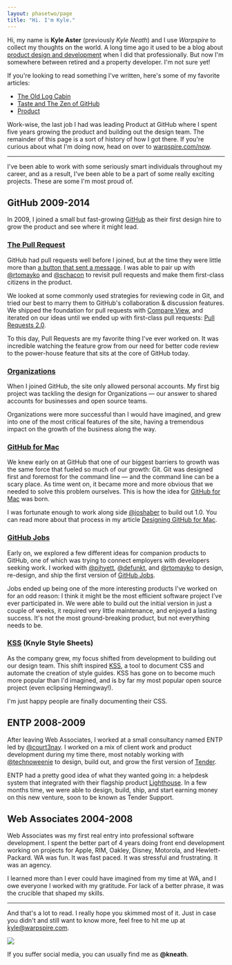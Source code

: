 ```yaml
---
layout: phasetwo/page
title: "Hi. I'm Kyle."
---
```


Hi, my name is **Kyle Aster** (previously _Kyle Neath_) and I use _Warpspire_ to collect my thoughts on the world. A long time ago it used to be a blog about [product design and development](/proxima) when I did that professionally. But now I'm somewhere between retired and a property developer. I'm not sure yet!

If you're looking to read something I've written, here's some of my favorite articles:

* [The Old Log Cabin](/posts/the-old-log-cabin)
* [Taste and The Zen of GitHub](/posts/taste)
* [Product](/posts/product)

Work-wise, the last job I had was leading Product at GitHub where I spent five years growing the product and building out the design team. The remainder of this page is a sort of history of how I got there. If you're curious about what I'm doing now, head on over to [warpspire.com/now](/now).

* * * *

I've been able to work with some seriously smart individuals throughout my career, and as a result, I've been able to be a part of some really exciting projects. These are some I'm most proud of.

## GitHub 2009-2014

In 2009, I joined a small but fast-growing [GitHub](https://github.com) as their first design hire to grow the product and see where it might lead.

### [The Pull Request](https://github.com/blog/712-pull-requests-2-0)

GitHub had pull requests well before I joined, but at the time they were little more than [a button that sent a message](https://github.com/blog/3-oh-yeah-there-s-pull-requests-now). I was able to pair up with [@rtomayko](http://2ndscale.com/) and [@schacon](http://scottchacon.com/) to revisit pull requests and make them first-class citizens in the product.

We looked at some commonly used strategies for reviewing code in Git, and tried our best to marry them to GitHub's collaboration & discussion features. We shipped the foundation for pull requests with [Compare View](https://github.com/blog/612-introducing-github-compare-view), and iterated on our ideas until we ended up with first-class pull requests: [Pull Requests 2.0](https://github.com/blog/712-pull-requests-2-0).

To this day, Pull Requests are my favorite thing I've ever worked on. It was incredible watching the feature grow from our need for better code review to the power-house feature that sits at the core of GitHub today.

### [Organizations](https://github.com/blog/674-introducing-organizations)

When I joined GitHub, the site only allowed personal accounts. My first big project was tackling the design for Organizations — our answer to shared accounts for businesses and open source teams.

Organizations were more successful than I would have imagined, and grew into one of the most critical features of the site, having a tremendous impact on the growth of the business along the way.

### [GitHub for Mac](https://github.com/blog/878-announcing-github-for-mac)

We knew early on at GitHub that one of our biggest barriers to growth was the same force that fueled so much of our growth: Git. Git was designed first and foremost for the command line — and the command line can be a scary place. As time went on, it became more and more obvious that we needed to solve this problem ourselves. This is how the idea for [GitHub for Mac](https://mac.github.com) was born.

I was fortunate enough to work along side [@joshaber](https://joshaber.github.io/) to build out 1.0. You can read more about that process in my article [Designing GitHub for Mac](http://warpspire.com/posts/designing-github-mac).

### [GitHub Jobs](https://github.com/blog/687-github-jobs-pre-launch)

Early on, we explored a few different ideas for companion products to GitHub, one of which was trying to connect employers with developers seeking work. I worked with [@pjhyett](http://hyett.com/), [@defunkt](https://github.com/defunkt), and [@rtomayko](http://2ndscale.com) to design, re-design, and ship the first version of [GitHub Jobs](https://jobs.github.com).

Jobs ended up being one of the more interesting products I've worked on for an odd reason: I think it might be the most efficient software project I've ever participated in. We were able to build out the initial version in just a couple of weeks, it required very little maintenance, and enjoyed a lasting success. It's not the most ground-breaking product, but not everything needs to be.

### [KSS](/posts/kss/) (Knyle Style Sheets)

As the company grew, my focus shifted from development to building out our design team. This shift inspired [KSS](https://github.com/kneath/kss), a tool to document CSS and automate the creation of style guides. KSS has gone on to become much more popular than I'd imagined, and is by far my most popular open source project (even eclipsing Hemingway!).

I'm just happy people are finally documenting their CSS.

## ENTP 2008-2009

After leaving Web Associates, I worked at a small consultancy named ENTP led by [@court3nay](https://twitter.com/court3nay). I worked on a mix of client work and product development during my time there, most notably working with [@technoweenie](http://techno-weenie.net/) to design, build out, and grow the first version of [Tender](https://tenderapp.com).

ENTP had a pretty good idea of what they wanted going in: a helpdesk system that integrated with their flagship product [Lighthouse](http://lighthouseapp.com/). In a few months time, we were able to design, build, ship, and start earning money on this new venture, soon to be known as Tender Support.

## Web Associates 2004-2008

Web Associates was my first real entry into professional software development. I spent the better part of 4 years doing front end development working on projects for Apple, RIM, Oakley, Disney, Motorola, and Hewlett-Packard. WA was fun. It was fast paced. It was stressful and frustrating. It was an agency.

I learned more than I ever could have imagined from my time at WA, and I owe everyone I worked with my gratitude. For lack of a better phrase, it was the crucible that shaped my skills.

* * * *

And that's a lot to read. I really hope you skimmed most of it. Just in case you didn't and still want to know more, feel free to hit me up at <kyle@warpspire.com>.

<div class="about-image">
  <img src="https://assets.warpspire.com/images/site/dubious-kyle.jpg" />
</div>

If you suffer social media, you can usually find me as <strong>@kneath</strong>.
